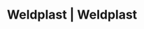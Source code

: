 ---
Link: "file:/Users/vinayakpatel/Downloads/www.weldplast.cz/eshop_products_compare/add/eshop-products-variant637"
product_name: "null"
product_id: "null"
title: "Weldplast | Weldplast"
product_desc: ""
product_specs: ""
product_downloads: ""
href: ""
accessories: ""
similar_products: ""
---